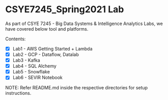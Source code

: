# CSYE7245_Spring2021 Lab 

As part of CSYE 7245 - Big Data Systems & Intelligence Analytics Labs, we have covered below tool and platforms.

Contents:
- [x] Lab1 - AWS Getting Started + Lambda
- [x] Lab2 - GCP - Dataflow, Datalab
- [x] Lab3 - Kafka
- [x] Lab4 - SQL Alchemy
- [x] Lab5 - Snowflake
- [x] Lab6 - SEVIR Notebook

NOTE: Refer README.md inside the respective directories for setup instructions. 
